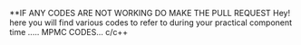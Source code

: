 **IF ANY CODES  ARE NOT WORKING DO MAKE THE PULL REQUEST
Hey! here you will find various codes to refer to during your practical component time .....
MPMC CODES...
c/c++
